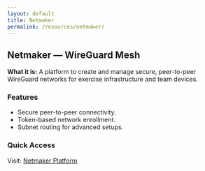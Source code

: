 ```yaml
---
layout: default
title: Netmaker
permalink: /resources/netmaker/
---
```


<div class="card">
  <h2>Netmaker — WireGuard Mesh</h2>
  <p><strong>What it is:</strong> A platform to create and manage secure, peer-to-peer WireGuard networks for exercise infrastructure and team devices.</p>
  <h3>Features</h3>
  <ul>
    <li>Secure peer-to-peer connectivity.</li>
    <li>Token-based network enrollment.</li>
    <li>Subnet routing for advanced setups.</li>
  </ul>
  <h3>Quick Access</h3>
  <p>Visit: <a href="https://netmaker.example.com">Netmaker Platform</a></p>
</div>
